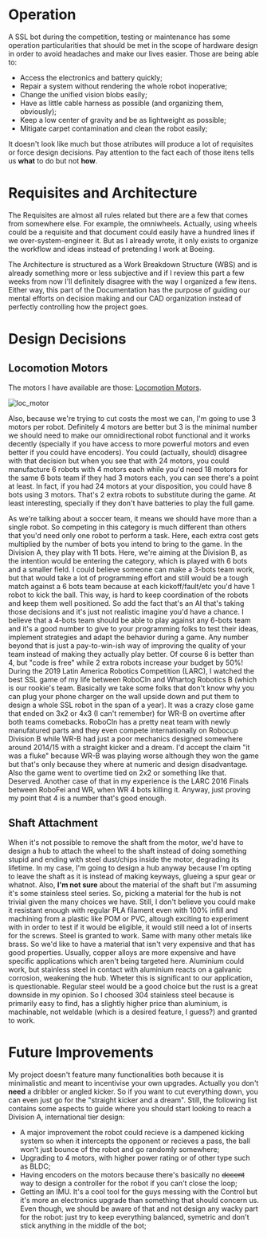  # Operation

A SSL bot during the competition, testing or maintenance has some operation particularities that should be met in the scope of hardware design in order to avoid headaches and make our lives easier. Those are being able to:

- Access the electronics and battery quickly;
- Repair a system without rendering the whole robot inoperative;
- Change the unified vision blobs easily;
- Have as little cable harness as possible (and organizing them, obviously);
- Keep a low center of gravity and be as lightweight as possible;
- Mitigate carpet contamination and clean the robot easily;

It doesn't look like much but those atributes will produce a lot of requisites or force design decisions. Pay attention to the fact each of those itens tells us **what** to do but not **how**.

# Requisites and Architecture

The Requisites are almost all rules related but there are a few that comes from somewhere else. For example, the omniwheels. Actually, using wheels could be a requisite and that document could easily have a hundred lines if we over-system-engineer it. But as I already wrote, it only exists to organize the workflow and ideas instead of pretending I work at Boeing.

The Architecture is structured as a Work Breakdown Structure (WBS) and is already something more or less subjective and if I review this part a few weeks from now I'll definitely disagree with the way I organized a few itens. Either way, this part of the Documentation has the purpose of guiding our mental efforts on decision making and our CAD organization instead of perfectly controlling how the project goes.

# Design Decisions

## Locomotion Motors

The motors I have available are those: [Locomotion Motors](https://microred.com.br/page18.html).

![loc_motor](https://user-images.githubusercontent.com/38017504/130149860-75d16333-8673-452b-bafb-11ce198a3771.jpg)

Also, because we're trying to cut costs the most we can, I'm going to use 3 motors per robot. Definitely 4 motors are better but 3 is the minimal number we should need to make our omnidirectional robot functional and it works decently (specially if you have access to more powerful motors and even better if you could have encoders). You could (actually, should) disagree with that decision but when you see that with 24 motors, you could manufacture 6 robots with 4 motors each while you'd need 18 motors for the same 6 bots team if they had 3 motors each, you can see there's a point at least. In fact, if you had 24 motors at your disposition, you could have 8 bots using 3 motors. That's 2 extra robots to substitute during the game. At least interesting, specially if they don't have batteries to play the full game. 

As we're talking about a soccer team, it means we should have more than a single robot. So competing in this category is much different than others that you'd need only one robot to perform a task. Here, each extra cost gets multiplied by the number of bots you intend to bring to the game. In the Division A, they play with 11 bots. Here, we're aiming at the Division B, as the intention would be entering the category, which is played with 6 bots and a smaller field. I could believe someone can make a 3-bots team work, but that would take a lot of programming effort and still would be a tough match against a 6 bots team because at each kickoff/fault/etc you'd have 1 robot to kick the ball. This way, is hard to keep coordination of the robots and keep them well positioned. So add the fact that's an AI that's taking those decisions and it's just not realistic imagine you'd have a chance. I believe that a 4-bots team should be able to play against any 6-bots team and it's a good number to give to your programming folks to test their ideas, implement strategies and adapt the behavior during a game. Any number beyond that is just a pay-to-win-ish way of improving the quality of your team instead of making they actually play better. Of course 6 is better than 4, but "code is free" while 2 extra robots increase your budget by 50%! During the 2019 Latin America Robotics Competition (LARC), I watched the best SSL game of my life between RoboCIn and Whartog Robotics B (which is our rookie's team. Basically we take some folks that don't know why you can plug your phone charger on the wall upside down and put them to design a whole SSL robot in the span of a year). It was a crazy close game that ended on 3x2 or 4x3 (I can't remember) for WR-B on overtime after both teams comebacks. RoboCIn has a pretty neat team with newly manufatured parts and they even compete internationally on Robocup Division B while WR-B had just a poor mechanics designed somewhere around 2014/15 with a straight kicker and a dream. I'd accept the claim "it was a fluke" because WR-B was playing worse although they won the game but that's only because they where at numeric and design disadvantage. Also the game went to overtime tied on 2x2 or something like that. Deserved.  Another case of that in my experience is the LARC 2016 Finals between RoboFei and WR, when WR 4 bots killing it. Anyway, just proving my point that 4 is a number that's good enough.

## Shaft Attachment

When it's not possible to remove the shaft from the motor, we'd have to design a hub to attach the wheel to the shaft instead of doing something stupid and ending with steel dust/chips inside the motor, degrading its lifetime. In my case, I'm going to design a hub anyway because I'm opting to leave the shaft as it is instead of making keyways, glueing a spur gear or whatnot. Also, **I'm not sure** about the material of the shaft but I'm assuming it's some stainless steel series. So, picking a material for the hub is not trivial given the many choices we have. Still, I don't believe you could make it resistant enough with regular PLA filament even with 100% infill and machining from a plastic like POM or PVC, altough exciting to experiment with in order to test if it would be eligible, it would still need a lot of inserts for the screws. Steel is granted to work. Same with many other metals like brass. So we'd like to have a material that isn't very expensive and that has good properties. Usually, copper alloys are more expensive and have specific applications which aren't being targeted here. Aluminium could work, but stainless steel in contact with aluminium reacts on a galvanic corrosion, weakening the hub. Wheter this is significant to our application, is questionable. Regular steel would be a good choice but the rust is a great downside in my opinion. So I choosed 304 stainless steel because is primarily easy to find, has a slightly higher price than aluminium, is machinable, not weldable (which is a desired feature, I guess?) and granted to work.

# Future Improvements

My project doesn't feature many functionalities both because it is minimalistic and meant to incentivise your own upgrades. Actually you don't **need** a dribbler or angled kicker. So if you want to cut everything down, you can even just go for the "straight kicker and a dream". Still, the following list contains some aspects to guide where you should start looking to reach a Division A, international tier design:

- A major improvement the robot could recieve is a dampened kicking system so when it intercepts the opponent or recieves a pass, the ball won't just bounce of the robot and go randomly somewhere;
- Upgrading to 4 motors, with higher power rating or of other type such as BLDC;
- Having encoders on the motors because there's basically no ~~decent~~ way to design a controller for the robot if you can't close the loop;
- Getting an IMU. It's a cool tool for the guys messing with the Control but it's more an electronics upgrade than something that should concern us. Even though, we should be aware of that and not design any wacky part for the robot: just try to keep everything balanced, symetric and don't stick anything in the middle of the bot;
